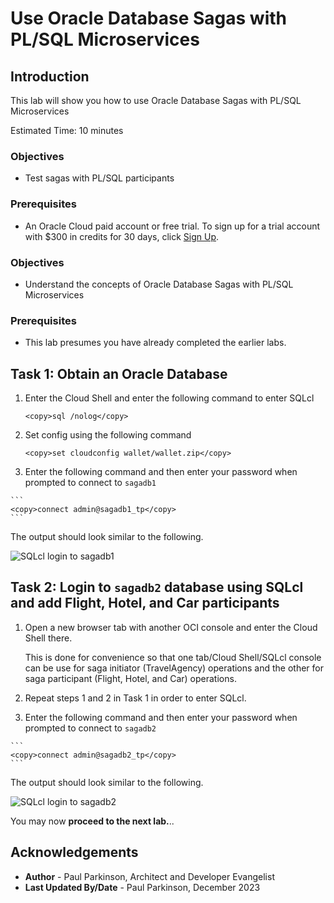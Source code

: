 # Use Oracle Database Sagas with PL/SQL Microservices

## Introduction

This lab will show you how to use Oracle Database Sagas with PL/SQL Microservices

Estimated Time:  10 minutes

### Objectives

-   Test sagas with PL/SQL participants

### Prerequisites

* An Oracle Cloud paid account or free trial. To sign up for a trial account with $300 in credits for 30 days, click [Sign Up](http://oracle.com/cloud/free).

### Objectives

-   Understand the concepts of Oracle Database Sagas with PL/SQL Microservices

### Prerequisites

- This lab presumes you have already completed the earlier labs.

## Task 1: Obtain an Oracle Database

1.    Enter the Cloud Shell and enter the following command to enter SQLcl
      ```
      <copy>sql /nolog</copy>
      ```

2.    Set config using the following command
      ```
      <copy>set cloudconfig wallet/wallet.zip</copy>
      ```

3.    Enter the following command and then enter your password when prompted to connect to `sagadb1`

    ```
    <copy>connect admin@sagadb1_tp</copy>
    ```  

The output should look similar to the following.

![SQLcl login to sagadb1](images/connectwithSQLcl.png " ")


## Task 2: Login to `sagadb2` database using SQLcl and add Flight, Hotel, and Car participants

1.    Open a new browser tab with another OCI console and enter the Cloud Shell there.

      This is done for convenience so that one tab/Cloud Shell/SQLcl console can be use for saga initiator (TravelAgency) operations and the other for saga participant (Flight, Hotel, and Car) operations.

2.    Repeat steps 1 and 2 in Task 1 in order to enter SQLcl.

3.    Enter the following command and then enter your password when prompted to connect to `sagadb2`

    ```
    <copy>connect admin@sagadb2_tp</copy>
    ```  

The output should look similar to the following.

![SQLcl login to sagadb2](images/connectwithSQLclsaga2.png " ")



You may now **proceed to the next lab.**..

## Acknowledgements

* **Author** - Paul Parkinson, Architect and Developer Evangelist
* **Last Updated By/Date** - Paul Parkinson, December 2023
